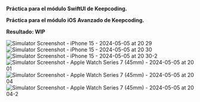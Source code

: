 **Práctica para el módulo SwiftUI de Keepcoding.**

**Práctica para el módulo iOS Avanzado de Keepcoding.**

**Resultado: WIP**

![Simulator Screenshot - iPhone 15 - 2024-05-05 at 20 29](https://github.com/agavgar/Practica_SwiftUI_AGGA/assets/98350985/8c9c3923-bd0b-437e-a15d-aa2428fa7750)
![Simulator Screenshot - iPhone 15 - 2024-05-05 at 20 30](https://github.com/agavgar/Practica_SwiftUI_AGGA/assets/98350985/2fabe1af-dd24-4432-b053-05a6b517105a)
![Simulator Screenshot - iPhone 15 - 2024-05-05 at 20 30-2](https://github.com/agavgar/Practica_SwiftUI_AGGA/assets/98350985/b5da40b2-5f9e-47bc-847c-0dc479c2d6db)
![Simulator Screenshot - Apple Watch Series 7 (45mm) - 2024-05-05 at 20 01](https://github.com/agavgar/Practica_SwiftUI_AGGA/assets/98350985/7c239f97-244e-42cd-92fe-f1a533c2e222)
![Simulator Screenshot - Apple Watch Series 7 (45mm) - 2024-05-05 at 20 04](https://github.com/agavgar/Practica_SwiftUI_AGGA/assets/98350985/674f7944-3fea-4919-9080-4ba6af1ba68b)
![Simulator Screenshot - Apple Watch Series 7 (45mm) - 2024-05-05 at 20 04-2](https://github.com/agavgar/Practica_SwiftUI_AGGA/assets/98350985/7ef3d7ed-78a4-4e28-aea5-e8853f5b125d)
